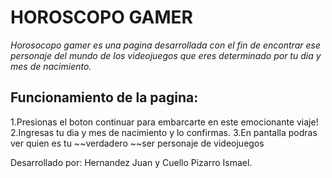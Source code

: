 # HOROSCOPO GAMER
 
*Horosocopo gamer es una pagina desarrollada con el fin de encontrar ese personaje del mundo de los videojuegos
que eres determinado por tu dia y mes de nacimiento.*

## Funcionamiento de la pagina:

1.Presionas el boton continuar para embarcarte en este emocionante viaje!
2.Ingresas tu dia y mes de nacimiento y lo confirmas.
3.En pantalla podras ver quien es tu ~~verdadero ~~ser personaje de videojuegos



Desarrollado por: Hernandez Juan y Cuello Pizarro Ismael.

